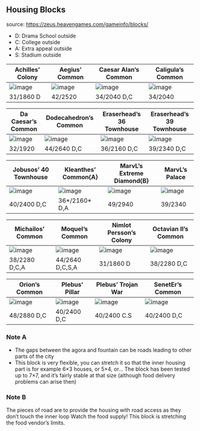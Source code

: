 ## Housing Blocks
source: https://zeus.heavengames.com/gameinfo/blocks/
* D: Drama School outside
* C: College outside
* A: Extra appeal outside
* S: Stadium outside

| Achilles’ Colony | Aegius’ Common | Caesar Alan’s Common | Caligula’s Common |
| - | - | - | - |
| ![image](https://github.com/kiwiAnton/zeus/assets/102251049/c08011e8-07f5-4351-94c9-4537a2279705) | ![image](https://github.com/kiwiAnton/zeus/assets/102251049/f88afd0f-4188-48cd-b549-87843c33d85d) | ![image](https://github.com/kiwiAnton/zeus/assets/102251049/706e5f73-bac1-4169-b03e-f8dfa2e96da0) | ![image](https://github.com/kiwiAnton/zeus/assets/102251049/be179b36-c414-4093-ba02-a17c654b90b1) |
| 31/1860 D | 42/2520 | 34/2040 D,C | 34/2040 |

| Da Caesar’s Common | Dodecahedron’s Common | Eraserhead’s 36 Townhouse | Eraserhead’s 39 Townhouse |
| - | - | - | - |
| ![image](https://github.com/kiwiAnton/zeus/assets/102251049/280389f8-645d-4e6e-9b71-4cd94d6a78ab) | ![image](https://github.com/kiwiAnton/zeus/assets/102251049/c0cdc0ba-75ca-4b27-a9db-7cb43514cbe2) | ![image](https://github.com/kiwiAnton/zeus/assets/102251049/9b851ecd-6fbd-4dbb-b58e-54ab940ebead) | ![image](https://github.com/kiwiAnton/zeus/assets/102251049/935b80aa-eb1a-4380-97e6-238c1e40cecc) |
| 32/1920 | 44/2640 D,C | 36/2160 D,C | 39/2340 D,C |

| Jobusos’ 40 Townhouse | Kleanthes’ Common{A} | MarvL’s Extreme Diamond{B} | MarvL’s Palace |
| - | - | - | - |
| ![image](https://github.com/kiwiAnton/zeus/assets/102251049/0e389464-7f9f-49ea-a625-51d68f376daa) | ![image](https://github.com/kiwiAnton/zeus/assets/102251049/8491196b-cfba-4f6b-962b-c79d777aee66) | ![image](https://github.com/kiwiAnton/zeus/assets/102251049/70542d55-0d17-46c1-ac90-ba6be2995958) | ![image](https://github.com/kiwiAnton/zeus/assets/102251049/e17a8f28-93ac-4eab-9ee1-ca8374ffc144) |
| 40/2400 D,C | 36*/2160* D,A | 49/2940 | 39/2340 |

| Michailos’ Common | Moquel’s Common | Nimlot Persson’s Colony | Octavian II’s Common |
| - | - | - | - |
| ![image](https://github.com/kiwiAnton/zeus/assets/102251049/fbf35fa1-b9a1-49a1-bf86-4f78f5fee683) | ![image](https://github.com/kiwiAnton/zeus/assets/102251049/6b93d58b-3c12-4dff-a76c-a2bf1a8c7d3a) | ![image](https://github.com/kiwiAnton/zeus/assets/102251049/3517b219-32d8-4b02-8152-d57f818eaf25) | ![image](https://github.com/kiwiAnton/zeus/assets/102251049/fde6b9bd-db97-4cbc-a4e7-048cb2d6a45a) |
| 38/2280 D,C,A | 44/2640 D,C,S,A | 31/1860 D | 38/2280 D,C |

| Orion’s Common | Plebus’ Pillar | Plebus’ Trojan War | SenetEr’s Common |
| - | - | - | - |
| ![image](https://github.com/kiwiAnton/zeus/assets/102251049/872ace3b-6b1d-4089-b09d-6784fda10f5d) | ![image](https://github.com/kiwiAnton/zeus/assets/102251049/41b836b8-9f4f-4147-9551-b37964966cfc) | ![image](https://github.com/kiwiAnton/zeus/assets/102251049/fad21097-9bb9-4cae-a0fa-252e08d604bc) | ![image](https://github.com/kiwiAnton/zeus/assets/102251049/522c3050-f70e-46aa-a010-f9f6b92c4a90) |
| 48/2880 D,C | 40/2400 D,C | 40/2400 C.S | 40/2400 D,C |

### Note A
* The gaps between the agora and fountain can be roads leading to other parts of the city
* This block is very flexible, you can stretch it so that the inner housing part is for example 6×3 houses, or 5×4, or… The block has been tested up to 7×7, and it’s fairly stable at that size (although food delivery problems can arise then)

### Note B
The pieces of road are to provide the housing with road access as they don’t touch the inner loop Watch the food supply! This block is stretching the food vendor’s limits.
